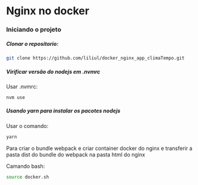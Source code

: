 # Nginx no docker

### Iniciando o projeto

##### Clonar o repositorio:

```bash
git clone https://github.com/liliul/docker_nginx_app_climaTempo.git
```

##### Virificar versão do nodejs em .nvmrc

Usar .nvmrc:

```zsh
nvm use
```

##### Usando yarn para instalar os pacotes nodejs

Usar o comando:

```zsh
yarn
```

Para criar o bundle webpack e criar container docker do nginx e transferir a pasta dist do bundle do webpack na pasta html do nginx

Camando bash:

```bash
source docker.sh
```
